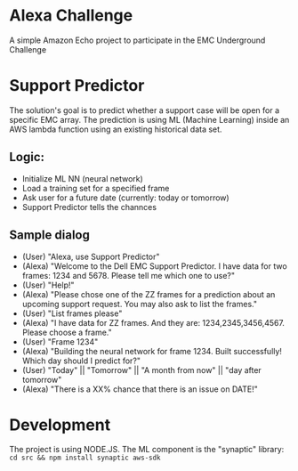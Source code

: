 # Alexa Challenge
A simple Amazon Echo project to participate in the EMC Underground Challenge

# Support Predictor
The solution's goal is to predict whether a support case will be open for a
specific EMC array. The prediction is using ML (Machine Learning) inside an AWS
lambda function using an existing historical data set.

## Logic:
- Initialize ML NN (neural network)
- Load a training set for a specified frame
- Ask user for a future date (currently: today or tomorrow)
- Support Predictor tells the channces

## Sample dialog
- (User)  "Alexa, use Support Predictor"
- (Alexa) "Welcome to the Dell EMC Support Predictor. I have data for two frames: 1234 and 5678. Please tell me which one to use?"
- (User)  "Help!"
- (Alexa) "Please chose one of the ZZ frames for a prediction about an upcoming support request. You may also ask to list the frames."
- (User)  "List frames please"
- (Alexa) "I have data for ZZ frames. And they are: 1234,2345,3456,4567. Please choose a frame."
- (User)  "Frame 1234"
- (Alexa) "Building the neural network for frame 1234. Built successfully! Which day should I predict for?"
- (User)  "Today" || "Tomorrow" || "A month from now" || "day after tomorrow"
- (Alexa) "There is a XX% chance that there is an issue on DATE!"

# Development
The project is using NODE.JS. The ML component is the "synaptic" library:
```cd src && npm install synaptic aws-sdk```
